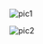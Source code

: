 

![pic1](https://github.com/seyitbugraerden/React-WeatherApp/assets/154025499/d11aa322-dcc4-466a-b655-85baee035895)

![pic2](https://github.com/seyitbugraerden/React-WeatherApp/assets/154025499/0c3aef0e-0faa-4c2e-bfeb-92856c21f56a)
